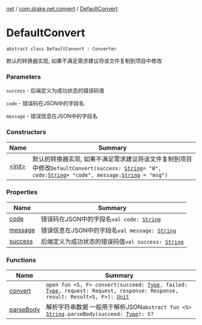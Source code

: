[net](../../index.md) / [com.drake.net.convert](../index.md) / [DefaultConvert](./index.md)

# DefaultConvert

`abstract class DefaultConvert : Converter`

默认的转换器实现, 如果不满足需求建议将该文件复制到项目中修改

### Parameters

`success` - 后端定义为成功状态的错误码值

`code` - 错误码在JSON中的字段名

`message` - 错误信息在JSON中的字段名

### Constructors

| Name | Summary |
|---|---|
| [&lt;init&gt;](-init-.md) | 默认的转换器实现, 如果不满足需求建议将该文件复制到项目中修改`DefaultConvert(success: `[`String`](https://kotlinlang.org/api/latest/jvm/stdlib/kotlin/-string/index.html)` = "0", code: `[`String`](https://kotlinlang.org/api/latest/jvm/stdlib/kotlin/-string/index.html)` = "code", message: `[`String`](https://kotlinlang.org/api/latest/jvm/stdlib/kotlin/-string/index.html)` = "msg")` |

### Properties

| Name | Summary |
|---|---|
| [code](code.md) | 错误码在JSON中的字段名`val code: `[`String`](https://kotlinlang.org/api/latest/jvm/stdlib/kotlin/-string/index.html) |
| [message](message.md) | 错误信息在JSON中的字段名`val message: `[`String`](https://kotlinlang.org/api/latest/jvm/stdlib/kotlin/-string/index.html) |
| [success](success.md) | 后端定义为成功状态的错误码值`val success: `[`String`](https://kotlinlang.org/api/latest/jvm/stdlib/kotlin/-string/index.html) |

### Functions

| Name | Summary |
|---|---|
| [convert](convert.md) | `open fun <S, F> convert(succeed: `[`Type`](https://docs.oracle.com/javase/6/docs/api/java/lang/reflect/Type.html)`, failed: `[`Type`](https://docs.oracle.com/javase/6/docs/api/java/lang/reflect/Type.html)`, request: Request, response: Response, result: Result<S, F>): `[`Unit`](https://kotlinlang.org/api/latest/jvm/stdlib/kotlin/-unit/index.html) |
| [parseBody](parse-body.md) | 解析字符串数据 一般用于解析JSON`abstract fun <S> `[`String`](https://kotlinlang.org/api/latest/jvm/stdlib/kotlin/-string/index.html)`.parseBody(succeed: `[`Type`](https://docs.oracle.com/javase/6/docs/api/java/lang/reflect/Type.html)`): S?` |
